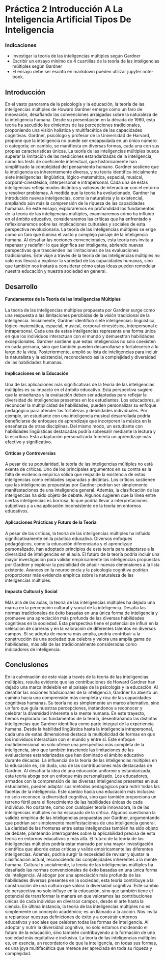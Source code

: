 # Práctica 2 Introducción A La Inteligencia Artificial Tipos De Inteligencia 

### Indicaciones

* Investigar la teoría de las inteligencias múltiples según Gardner
* Escribir un ensayo mínimo de 4 cuartillas de la teoría de las inteligencias múltiples según Gardner
* El ensayo debe ser escrito en markdown pueden utilizar jupyter note-book.


## Introducción
En el vasto panorama de la psicología y la educación, la teoría de las inteligencias múltiples de Howard Gardner emerge como un faro de innovación, desafiando las convenciones arraigadas sobre la naturaleza de la inteligencia humana. Desde su presentación en la década de 1980, esta teoría ha sacudido los cimientos de las percepciones tradicionales, proponiendo una visión holística y multifacética de las capacidades cognitivas. Gardner, psicólogo y profesor de la Universidad de Harvard, propone que la inteligencia no puede ser encapsulada en un único número o categoría; en cambio, se manifiesta en diversas formas, cada una con sus propias características únicas.
La teoría de las inteligencias múltiples busca superar la limitación de las mediciones estandarizadas de la inteligencia, como los tests de coeficiente intelectual, que históricamente han simplificado la complejidad del pensamiento humano. Gardner sostiene que la inteligencia es inherentemente diversa, y su teoría identifica inicialmente siete inteligencias: lingüística, lógico-matemática, espacial, musical, corporal-cinestésica, interpersonal e intrapersonal. Cada una de estas inteligencias refleja modos distintos y valiosos de interactuar con el entorno y resolver problemas.
A medida que la teoría ha evolucionado, Gardner ha introducido nuevas inteligencias, como la naturalista y la existencial, ampliando aún más la comprensión de la riqueza de las capacidades humanas. En este ensayo, exploraremos en profundidad los fundamentos de la teoría de las inteligencias múltiples, examinaremos cómo ha influido en el ámbito educativo, consideraremos las críticas que ha enfrentado y reflexionaremos sobre las implicaciones culturales y sociales de esta perspectiva revolucionaria.
La teoría de las inteligencias múltiples se erige como un faro que ilumina el vasto y complejo paisaje de la inteligencia humana. Al desafiar las nociones convencionales, esta teoría nos invita a repensar y redefinir lo que significa ser inteligente, abriendo nuevas perspectivas que trascienden las limitaciones de las evaluaciones tradicionales. Este viaje a través de la teoría de las inteligencias múltiples no solo nos llevará a explorar la variedad de las capacidades humanas, sino que también nos instará a considerar cómo estas ideas pueden remodelar nuestra educación y nuestra sociedad en general.

## Desarrollo

#### Fundamentos de la Teoría de las Inteligencias Múltiples

La teoría de las inteligencias múltiples propuesta por Gardner surge como una respuesta a las limitaciones percibidas de la visión tradicional de la inteligencia. Inicialmente, Gardner identificó siete inteligencias: lingüística, lógico-matemática, espacial, musical, corporal-cinestésica, interpersonal e intrapersonal. Cada una de estas inteligencias representa una forma única en que los individuos interactúan con el mundo y demuestran habilidades excepcionales.
Gardner sostiene que estas inteligencias no solo coexisten en cada persona, sino que también pueden desarrollarse y fortalecerse a lo largo de la vida. Posteriormente, amplió su lista de inteligencias para incluir la naturalista y la existencial, reconociendo así la complejidad y diversidad de las habilidades humanas.
#### Implicaciones en la Educación
Una de las aplicaciones más significativas de la teoría de las inteligencias múltiples es su impacto en el ámbito educativo. Esta perspectiva sugiere que la enseñanza y la evaluación deben ser adaptadas para reflejar la diversidad de inteligencias presentes en los estudiantes. Los educadores, al reconocer la multiplicidad de habilidades, pueden personalizar su enfoque pedagógico para atender las fortalezas y debilidades individuales.
Por ejemplo, un estudiante con una inteligencia musical desarrollada podría beneficiarse de enfoques de aprendizaje que incorporen la música en la enseñanza de otras disciplinas. Del mismo modo, un estudiante con habilidades lingüísticas destacadas podría sobresalir mediante la lectura y la escritura. Esta adaptación personalizada fomenta un aprendizaje más efectivo y significativo.
#### Críticas y Controversias
A pesar de su popularidad, la teoría de las inteligencias múltiples no está exenta de críticas. Uno de los principales argumentos en su contra es la falta de evidencia empírica sólida que respalde la existencia de estas inteligencias como entidades separadas y distintas. Los críticos sostienen que las inteligencias propuestas por Gardner podrían ser simplemente manifestaciones de una inteligencia general.
Además, la clasificación de las inteligencias ha sido objeto de debate. Algunos sugieren que la línea entre ciertas inteligencias es borrosa, lo que podría llevar a interpretaciones subjetivas y a una aplicación inconsistente de la teoría en entornos educativos.
#### Aplicaciones Prácticas y Futuro de la Teoría
A pesar de las críticas, la teoría de las inteligencias múltiples ha influido significativamente en la práctica educativa. Diversos enfoques pedagógicos, como la educación diferenciada y el aprendizaje personalizado, han adoptado principios de esta teoría para adaptarse a la diversidad de inteligencias en el aula.
El futuro de la teoría podría incluir una mayor investigación para validar empíricamente las inteligencias propuestas por Gardner y explorar la posibilidad de añadir nuevas dimensiones a la lista existente. Avances en la neurociencia y la psicología cognitiva podrían proporcionar más evidencia empírica sobre la naturaleza de las inteligencias múltiples.
#### Impacto Cultural y Social
Más allá de las aulas, la teoría de las inteligencias múltiples ha dejado una marca en la percepción cultural y social de la inteligencia. Desafía las normas tradicionales de éxito basadas en una única forma de inteligencia y promueve una apreciación más profunda de las diversas habilidades cognitivas en la sociedad.
Esta perspectiva tiene el potencial de influir en la selección de carreras y en la valoración de diferentes talentos en diversos campos. Si se adopta de manera más amplia, podría contribuir a la construcción de una sociedad que celebra y valora una amplia gama de habilidades, más allá de las tradicionalmente consideradas como indicadores de inteligencia.
## Conclusiones
En la culminación de este viaje a través de la teoría de las inteligencias múltiples, resulta evidente que las contribuciones de Howard Gardner han dejado una marca indeleble en el paisaje de la psicología y la educación. Al desafiar las nociones tradicionales de la inteligencia, Gardner ha abierto un camino hacia una comprensión más completa y rica de las capacidades cognitivas humanas. Su teoría no es simplemente un marco alternativo, sino un faro que guía nuestras percepciones, instándonos a reconocer y celebrar la diversidad inherente a la mente humana.
En este trayecto, hemos explorado los fundamentos de la teoría, desentrañando las distintas inteligencias que Gardner identifica como parte integral de la experiencia humana. Desde la habilidad lingüística hasta la inteligencia intrapersonal, cada una de estas dimensiones destaca la multiplicidad de formas en que los individuos interactúan con el mundo y entre sí. Este enfoque multidimensional no solo ofrece una perspectiva más completa de la inteligencia, sino que también trasciende las limitaciones de las evaluaciones estandarizadas que han dominado el ámbito educativo durante décadas.
La influencia de la teoría de las inteligencias múltiples en la educación es, sin duda, una de las contribuciones más destacadas de Gardner. Al desafiar la idea de una educación uniforme y estandarizada, esta teoría aboga por un enfoque más personalizado. Los educadores, armados con la comprensión de las diversas inteligencias presentes en sus estudiantes, pueden adaptar sus métodos pedagógicos para nutrir todas las facetas de la inteligencia. Este cambio hacia una educación más inclusiva no solo reconoce la diversidad cognitiva, sino que también proporciona un terreno fértil para el florecimiento de las habilidades únicas de cada individuo.
No obstante, como con cualquier teoría innovadora, la de las inteligencias múltiples no ha escapado de la crítica. Algunos cuestionan la validez empírica de las inteligencias propuestas por Gardner, argumentando que podrían ser simplemente manifestaciones de una inteligencia general. La claridad de las fronteras entre estas inteligencias también ha sido objeto de debate, planteando interrogantes sobre la aplicabilidad precisa de esta teoría en entornos educativos y más allá.
El futuro de la teoría de las inteligencias múltiples podría estar marcado por una mayor investigación científica que aborde estas críticas y valide empíricamente las diferentes inteligencias. Además, podría surgir la necesidad de revisar y ajustar la clasificación actual, reconociendo las complejidades inherentes a la mente humana.
Cultural y socialmente, la teoría de las inteligencias múltiples ha desafiado las normas convencionales de éxito basadas en una única forma de inteligencia. Al abogar por una apreciación más profunda de las habilidades diversas presentes en la sociedad, esta teoría contribuye a la construcción de una cultura que valora la diversidad cognitiva. Este cambio de perspectiva no solo influye en la educación, sino que también tiene el potencial de transformar la manera en que valoramos las contribuciones únicas de cada individuo en diversos campos, desde el arte hasta la ciencia.
En última instancia, la teoría de las inteligencias múltiples no es simplemente un concepto académico; es un llamado a la acción. Nos invita a replantear nuestras definiciones de éxito y a construir entornos educativos y sociales que celebren todas las formas de inteligencia. Al adoptar y nutrir la diversidad cognitiva, no solo estamos moldeando el futuro de la educación, sino también contribuyendo a la formación de una sociedad más equitativa e inclusiva. La teoría de las inteligencias múltiples es, en esencia, un recordatorio de que la inteligencia, en todas sus formas, es una joya multifacética que merece ser apreciada en toda su riqueza y complejidad.


